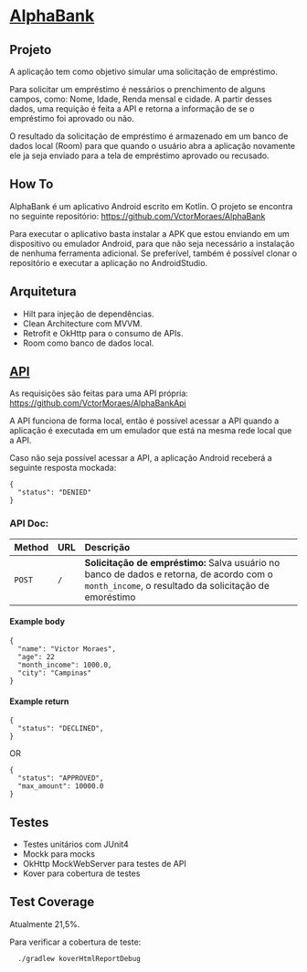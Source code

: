 # [AlphaBank](https://github.com/VctorMoraes/AlphaBank)

## Projeto
A aplicação tem como objetivo simular uma solicitação de empréstimo.

Para solicitar um empréstimo é nessários o prenchimento de alguns campos, como: Nome, Idade, Renda mensal e cidade. A partir desses dados, uma requição é feita a API e retorna a informação de se o empréstimo foi aprovado ou não.

O resultado da solicitação de empréstimo é armazenado em um banco de dados local (Room) para que quando o usuário abra a aplicação novamente ele ja seja enviado para a tela de empréstimo aprovado ou recusado.

## How To
AlphaBank é um aplicativo Android escrito em Kotlin. O projeto se encontra no seguinte repositório: https://github.com/VctorMoraes/AlphaBank

Para executar o aplicativo basta instalar a APK que estou enviando em um dispositivo ou emulador Android, para que não seja necessário a instalação de nenhuma ferramenta adicional. Se preferível, também é possível clonar o repositório e executar a aplicação no AndroidStudio.

## Arquitetura
* Hilt para injeção de dependências.
* Clean Architecture com MVVM.
* Retrofit e OkHttp para o consumo de APIs.
* Room como banco de dados local.

## [API](https://github.com/VctorMoraes/AlphaBankApi)

As requisições são feitas para uma API própria: https://github.com/VctorMoraes/AlphaBankApi

A API funciona de forma local, então é possível acessar a API quando a aplicação é executada em um emulador que está na mesma rede local que a API.

Caso não seja possível acessar a API, a aplicação Android receberá a seguinte resposta mockada:
```
{
  "status": "DENIED"
}
```

### API Doc:

| Method   | URL       | Descrição                           |
| :---------- | :--------- | :---------------------------------- |
| `POST` | `/` | **Solicitação de empréstimo:** Salva usuário no banco de dados e retorna, de acordo com o `month_income`, o resultado da solicitação de emoréstimo   |

#### Example body

```
{
  "name": "Victor Moraes",
  "age": 22
  "month_income": 1000.0,
  "city": "Campinas"
}
```

#### Example return
```
{
  "status": "DECLINED",
}
```

OR
```
{
  "status": "APPROVED",
  "max_amount": 10000.0
}
```

## Testes
* Testes unitários com JUnit4
* Mockk para mocks
* OkHttp MockWebServer para testes de API
* Kover para cobertura de testes

## Test Coverage
Atualmente 	21,5%.

Para verificar a cobertura de teste:
```bash
  ./gradlew koverHtmlReportDebug
```
